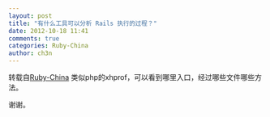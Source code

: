 ```yaml
---
layout: post
title: "有什么工具可以分析 Rails 执行的过程？"
date: 2012-10-18 11:41
comments: true
categories: Ruby-China
author: ch3n
---
```

转载自[Ruby-China](http://ruby-china.org/topics/4352)
类似php的xhprof，可以看到哪里入口，经过哪些文件哪些方法。

谢谢。
